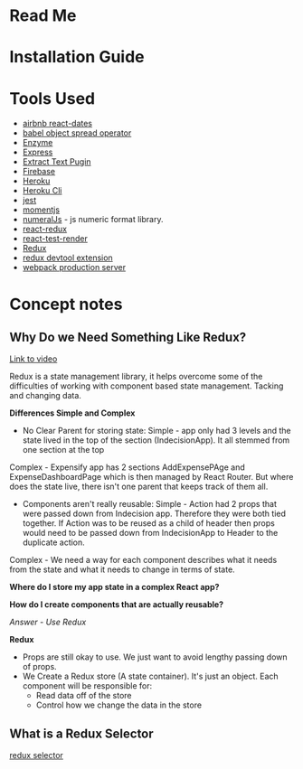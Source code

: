 # Read Me

# Installation Guide

# Tools Used
- [airbnb react-dates](https://github.com/airbnb/react-dates)
- [babel object spread operator](https://babeljs.io/docs/plugins/transform-object-rest-spread/)
- [Enzyme](http://airbnb.io/enzyme/docs/api/)
- [Express](http://express.js)
- [Extract Text Pugin](https://www.npmjs.com/package/extract-text-webpack-plugin)
- [Firebase](https://firebase.google.com/docs/)
- [Heroku](www.heroku.com)
- [Heroku Cli](https://devcenter.heroku.com/articles/heroku-cli#download-and-install)
- [jest](https://facebook.github.io/jest/)
- [momentjs](https://momentjs.com/)
- [numeralJs](http://numeraljs.com/) - js numeric format library.
- [react-redux](https://github.com/reactjs/react-redux)
- [react-test-render](https://github.com/facebook/react/tree/master/packages/react-test-renderer)
- [Redux](www.redux.js.org)
- [redux devtool extension](https://github.com/zalmoxisus/redux-devtools-extension)
- [webpack production server](https://webpack.js.org/guides/production/)

# Concept notes



## Why Do we Need Something Like Redux?
[Link to video](https://completereactcourse.com/courses/217645/lectures/3382375)

Redux is a state management library, it helps overcome some of the difficulties of working with component based state management.
Tacking and changing data.

**Differences Simple and Complex**
- No Clear Parent for storing state:
Simple - app only had 3 levels and the state lived in the top of the section (IndecisionApp).  It all stemmed from one section at the top

Complex - Expensify app has 2 sections AddExpensePAge and ExpenseDashboardPage which is then managed by React Router. But where does the state live, there isn't one parent that keeps track of them all.

- Components aren't really reusable:
Simple - Action had 2 props that were passed down from Indecision app.  Therefore they were both tied together.  If Action was to be reused as a child of header then props would need to be passed down from IndecisionApp to Header to the duplicate action.

Complex - We need a way for each component describes what it needs from the state and what it needs to change in terms of state.

**Where do I store my app state in a complex React app?**

**How do I create components that are actually reusable?**

*Answer - Use Redux*

**Redux**
- Props are still okay to use.  We just want to avoid lengthy passing down of props.
- We Create a Redux store (A state container). It's just an object. Each component will be responsible for:
    - Read data off of the store 
    - Control how we change the data in the store

## What is a Redux Selector
[redux selector](https://www.saltycrane.com/blog/2017/05/what-are-redux-selectors-why-use-them/)